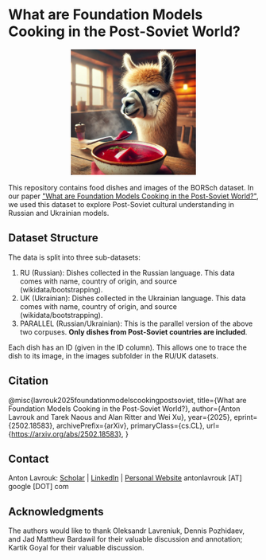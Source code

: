 # What are Foundation Models Cooking in the Post-Soviet World? 

<p align="center">
  <img src="./borsch_image.jpg" alt="borsch" width="50%">
</p>

This repository contains food dishes and images of the BORSch dataset. In our paper ["What are Foundation Models Cooking in the Post-Soviet World?"](arxiv.org), we used this dataset to explore Post-Soviet cultural understanding in Russian and Ukrainian models.

## Dataset Structure
The data is split into three sub-datasets:
1. RU (Russian): Dishes collected in the Russian language. This data comes with name, country of origin, and source (wikidata/bootstrapping).
2. UK (Ukrainian): Dishes collected in the Ukrainian language. This data comes with name, country of origin, and source (wikidata/bootstrapping).
3. PARALLEL (Russian/Ukrainian): This is the parallel version of the above two corpuses. **Only dishes from Post-Soviet countries are included**.

Each dish has an ID (given in the ID column). This allows one to trace the dish to its image, in the images subfolder in the RU/UK datasets.

## Citation

@misc{lavrouk2025foundationmodelscookingpostsoviet,
      title={What are Foundation Models Cooking in the Post-Soviet World?}, 
      author={Anton Lavrouk and Tarek Naous and Alan Ritter and Wei Xu},
      year={2025},
      eprint={2502.18583},
      archivePrefix={arXiv},
      primaryClass={cs.CL},
      url={https://arxiv.org/abs/2502.18583}, 
}

## Contact

Anton Lavrouk: [Scholar](https://scholar.google.com/citations?user=Irpu0NAAAAAJ&hl=en) | [LinkedIn](https://www.linkedin.com/in/alavrouk) | [Personal Website](https://antonlavrouk.com/)
antonlavrouk \[AT\] google \[DOT\] com 

## Acknowledgments

The authors would like to thank Oleksandr Lavreniuk, Dennis Pozhidaev, and Jad Matthew Bardawil for their valuable discussion and annotation; Kartik Goyal for their valuable discussion.
